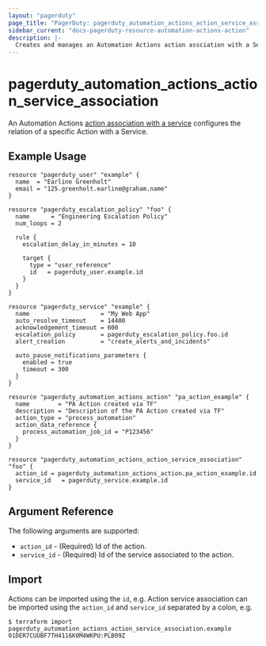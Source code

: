```yaml
---
layout: "pagerduty"
page_title: "PagerDuty: pagerduty_automation_actions_action_service_association"
sidebar_current: "docs-pagerduty-resource-automation-actions-action"
description: |-
  Creates and manages an Automation Actions action assciation with a Service in PagerDuty.
---
```


# pagerduty\_automation\_actions\_action_service_association

An Automation Actions [action association with a service](https://developer.pagerduty.com/api-reference/5d2f051f3fb43-associate-an-automation-action-with-a-service) configures the relation of a specific Action with a Service.

## Example Usage

```hcl
resource "pagerduty_user" "example" {
  name  = "Earline Greenholt"
  email = "125.greenholt.earline@graham.name"
}

resource "pagerduty_escalation_policy" "foo" {
  name      = "Engineering Escalation Policy"
  num_loops = 2

  rule {
    escalation_delay_in_minutes = 10

    target {
      type = "user_reference"
      id   = pagerduty_user.example.id
    }
  }
}

resource "pagerduty_service" "example" {
  name                    = "My Web App"
  auto_resolve_timeout    = 14400
  acknowledgement_timeout = 600
  escalation_policy       = pagerduty_escalation_policy.foo.id
  alert_creation          = "create_alerts_and_incidents"

  auto_pause_notifications_parameters {
    enabled = true
    timeout = 300
  }
}

resource "pagerduty_automation_actions_action" "pa_action_example" {
  name        = "PA Action created via TF"
  description = "Description of the PA Action created via TF"
  action_type = "process_automation"
  action_data_reference {
    process_automation_job_id = "P123456"
  }
}

resource "pagerduty_automation_actions_action_service_association" "foo" {
  action_id = pagerduty_automation_actions_action.pa_action_example.id
  service_id   = pagerduty_service.example.id
}

```

## Argument Reference

The following arguments are supported:

  * `action_id` - (Required) Id of the action.
  * `service_id` - (Required) Id of the service associated to the action.

## Import

Actions can be imported using the `id`, e.g.
Action service association can be imported using the `action_id` and `service_id` separated by a colon, e.g.

```
$ terraform import pagerduty_automation_actions_action_service_association.example 01DER7CUUBF7TH4116K0M4WKPU:PLB09Z
```
